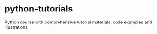 # python-tutorials
Python course with comprehensive tutorial materials, code examples and illustrations
